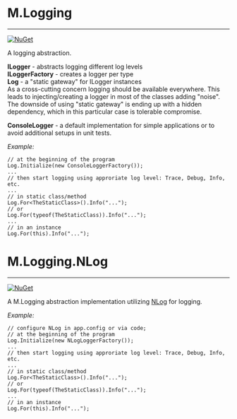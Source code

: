 # M.Logging
---  
[![NuGet](https://img.shields.io/nuget/v/M.Logging.svg)](https://www.nuget.org/packages/M.Logging)  

A logging abstraction.  

**ILogger** - abstracts logging different log levels  
**ILoggerFactory** - creates a logger per type  
**Log** - a "static gateway" for ILogger instances  
As a cross-cutting concern logging should be available everywhere. This leads to injecting/creating a logger in most of the classes adding "noise".  
The downside of using "static gateway" is ending up with a hidden dependency, which in this particular case is tolerable compromise.     

**ConsoleLogger** - a default implementation for simple applications or to avoid additional setups in unit tests.  
  
*Example:*  

	// at the beginning of the program
	Log.Initialize(new ConsoleLoggerFactory());
	...
	// then start logging using approriate log level: Trace, Debug, Info, etc.
	...
	// in static class/method
	Log.For<TheStaticClass>().Info("...");
	// or
	Log.For(typeof(TheStaticClass)).Info("...");
	...
	// in an instance
	Log.For(this).Info("...");
  

# M.Logging.NLog  
---  
[![NuGet](https://img.shields.io/nuget/v/M.Logging.NLog.svg)](https://www.nuget.org/packages/M.Logging.NLog)  

A M.Logging abstraction implementation utilizing [NLog](http://nlog-project.org/) for logging. 

*Example:*  

	// configure NLog in app.config or via code;
	// at the beginning of the program
	Log.Initialize(new NLogLoggerFactory());
	...
	// then start logging using approriate log level: Trace, Debug, Info, etc.
	...
	// in static class/method
	Log.For<TheStaticClass>().Info("...");
	// or
	Log.For(typeof(TheStaticClass)).Info("...");
	...
	// in an instance
	Log.For(this).Info("...");
